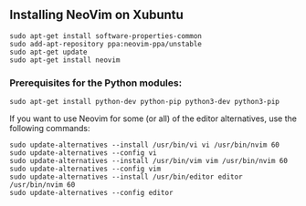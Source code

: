 ## Installing NeoVim on Xubuntu
```
sudo apt-get install software-properties-common
sudo add-apt-repository ppa:neovim-ppa/unstable
sudo apt-get update
sudo apt-get install neovim
```
### Prerequisites for the Python modules:

``sudo apt-get install python-dev python-pip python3-dev python3-pip``

If you want to use Neovim for some (or all) of the editor alternatives, use the following commands:

```
sudo update-alternatives --install /usr/bin/vi vi /usr/bin/nvim 60
sudo update-alternatives --config vi
sudo update-alternatives --install /usr/bin/vim vim /usr/bin/nvim 60
sudo update-alternatives --config vim
sudo update-alternatives --install /usr/bin/editor editor /usr/bin/nvim 60
sudo update-alternatives --config editor
```
